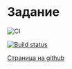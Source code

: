 # Задание 

![CI](https://github.com/satriks/ajh_tooltip_task1/actions/workflows/web.yml/badge.svg)

[![Build status](https://ci.appveyor.com/api/projects/status/enf1v1294t10x1eh?svg=true)](https://ci.appveyor.com/project/satriks/ajh_tooltip_task1)

<a href=https://satriks.github.io/ajh_tooltip_task1 target=”_blank”>Страница на github</a>

